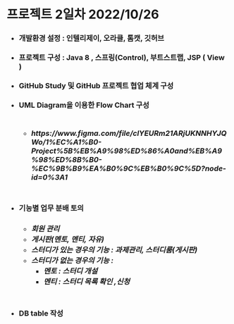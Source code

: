 <h1> 프로젝트 2일차 2022/10/26</h1>
<h3>
<ul>
    <li> 개발환경 설정 : 인텔리제이, 오라클, 톰캣, 깃허브</li><br>
    <li> 프로젝트 구성 : Java 8 , 스프링(Control), 부트스트랩, JSP ( View )   </li><br>
    <li> GitHub Study 및 GitHub 프로젝트 협업 체계 구성</li><br>
    <li> UML Diagram을 이용한 Flow Chart 구성 </li><br>
        <h5>
            <ul><li>https://www.figma.com/file/clYEURm21ARjUKNNHYJQWo/1%EC%A1%B0-Project%5B%EB%A9%98%ED%86%A0and%EB%A9%98%ED%8B%B0-%EC%9B%B9%EA%B0%9C%EB%B0%9C%5D?node-id=0%3A1</li></ul>
        </h5
    ><br>
    <li>기능별 업무 분배 토의
        <h5>
            <ul>
                <li>회원 관리</li>
                <li>게시판(멘토, 멘티, 자유)</li>
                <li>스터디가 있는 경우의 기능 : 과제관리, 스터디룸(게시판)</li>
                <li>스터디가 없는 경우의 기능 :
                    <ul>
                        <li>멘토 : 스터디 개설</li>
                        <li>멘티 : 스터디 목록 확인 ,신청</li>
                    </ul>
                </li>
            </ul>
        </h5>
    <br>
    <li> DB table 작성</li>
</ul>
</h3>